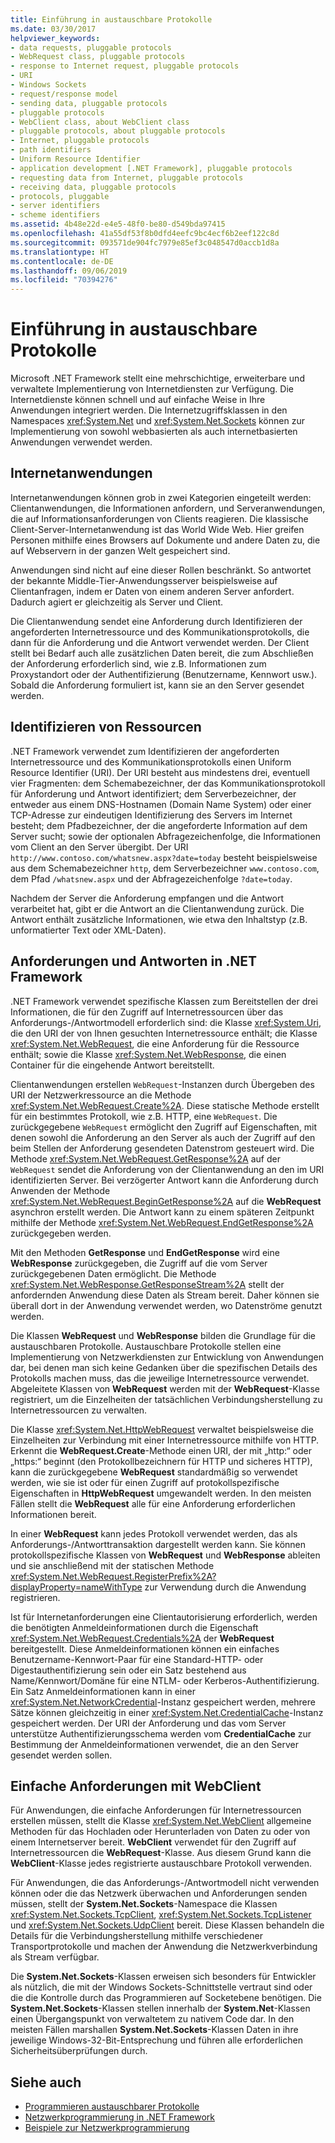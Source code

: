```yaml
---
title: Einführung in austauschbare Protokolle
ms.date: 03/30/2017
helpviewer_keywords:
- data requests, pluggable protocols
- WebRequest class, pluggable protocols
- response to Internet request, pluggable protocols
- URI
- Windows Sockets
- request/response model
- sending data, pluggable protocols
- pluggable protocols
- WebClient class, about WebClient class
- pluggable protocols, about pluggable protocols
- Internet, pluggable protocols
- path identifiers
- Uniform Resource Identifier
- application development [.NET Framework], pluggable protocols
- requesting data from Internet, pluggable protocols
- receiving data, pluggable protocols
- protocols, pluggable
- server identifiers
- scheme identifiers
ms.assetid: 4b48e22d-e4e5-48f0-be80-d549bda97415
ms.openlocfilehash: 41a55df53f8b0dfd4eefc9bc4ecf6b2eef122c8d
ms.sourcegitcommit: 093571de904fc7979e85ef3c048547d0accb1d8a
ms.translationtype: HT
ms.contentlocale: de-DE
ms.lasthandoff: 09/06/2019
ms.locfileid: "70394276"
---
```

# <a name="introducing-pluggable-protocols"></a>Einführung in austauschbare Protokolle
Microsoft .NET Framework stellt eine mehrschichtige, erweiterbare und verwaltete Implementierung von Internetdiensten zur Verfügung. Die Internetdienste können schnell und auf einfache Weise in Ihre Anwendungen integriert werden. Die Internetzugriffsklassen in den Namespaces <xref:System.Net> und <xref:System.Net.Sockets> können zur Implementierung von sowohl webbasierten als auch internetbasierten Anwendungen verwendet werden.  
  
## <a name="internet-applications"></a>Internetanwendungen  
 Internetanwendungen können grob in zwei Kategorien eingeteilt werden: Clientanwendungen, die Informationen anfordern, und Serveranwendungen, die auf Informationsanforderungen von Clients reagieren. Die klassische Client-Server-Internetanwendung ist das World Wide Web. Hier greifen Personen mithilfe eines Browsers auf Dokumente und andere Daten zu, die auf Webservern in der ganzen Welt gespeichert sind.  
  
 Anwendungen sind nicht auf eine dieser Rollen beschränkt. So antwortet der bekannte Middle-Tier-Anwendungsserver beispielsweise auf Clientanfragen, indem er Daten von einem anderen Server anfordert. Dadurch agiert er gleichzeitig als Server und Client.  
  
 Die Clientanwendung sendet eine Anforderung durch Identifizieren der angeforderten Internetressource und des Kommunikationsprotokolls, die dann für die Anforderung und die Antwort verwendet werden. Der Client stellt bei Bedarf auch alle zusätzlichen Daten bereit, die zum Abschließen der Anforderung erforderlich sind, wie z.B. Informationen zum Proxystandort oder der Authentifizierung (Benutzername, Kennwort usw.). Sobald die Anforderung formuliert ist, kann sie an den Server gesendet werden.  
  
## <a name="identifying-resources"></a>Identifizieren von Ressourcen  
 .NET Framework verwendet zum Identifizieren der angeforderten Internetressource und des Kommunikationsprotokolls einen Uniform Resource Identifier (URI). Der URI besteht aus mindestens drei, eventuell vier Fragmenten: dem Schemabezeichner, der das Kommunikationsprotokoll für Anforderung und Antwort identifiziert; dem Serverbezeichner, der entweder aus einem DNS-Hostnamen (Domain Name System) oder einer TCP-Adresse zur eindeutigen Identifizierung des Servers im Internet besteht; dem Pfadbezeichner, der die angeforderte Information auf dem Server sucht; sowie der optionalen Abfragezeichenfolge, die Informationen vom Client an den Server übergibt. Der URI `http://www.contoso.com/whatsnew.aspx?date=today` besteht beispielsweise aus dem Schemabezeichner `http`, dem Serverbezeichner `www.contoso.com`, dem Pfad `/whatsnew.aspx` und der Abfragezeichenfolge `?date=today`.  
  
 Nachdem der Server die Anforderung empfangen und die Antwort verarbeitet hat, gibt er die Antwort an die Clientanwendung zurück. Die Antwort enthält zusätzliche Informationen, wie etwa den Inhaltstyp (z.B. unformatierter Text oder XML-Daten).  
  
## <a name="requests-and-responses-in-the-net-framework"></a>Anforderungen und Antworten in .NET Framework  
 .NET Framework verwendet spezifische Klassen zum Bereitstellen der drei Informationen, die für den Zugriff auf Internetressourcen über das Anforderungs-/Antwortmodell erforderlich sind: die Klasse <xref:System.Uri>, die den URI der von Ihnen gesuchten Internetressource enthält; die Klasse <xref:System.Net.WebRequest>, die eine Anforderung für die Ressource enthält; sowie die Klasse <xref:System.Net.WebResponse>, die einen Container für die eingehende Antwort bereitstellt.  
  
 Clientanwendungen erstellen `WebRequest`-Instanzen durch Übergeben des URI der Netzwerkressource an die Methode <xref:System.Net.WebRequest.Create%2A>. Diese statische Methode erstellt für ein bestimmtes Protokoll, wie z.B. HTTP, eine `WebRequest`. Die zurückgegebene `WebRequest` ermöglicht den Zugriff auf Eigenschaften, mit denen sowohl die Anforderung an den Server als auch der Zugriff auf den beim Stellen der Anforderung gesendeten Datenstrom gesteuert wird. Die Methode <xref:System.Net.WebRequest.GetResponse%2A> auf der `WebRequest` sendet die Anforderung von der Clientanwendung an den im URI identifizierten Server. Bei verzögerter Antwort kann die Anforderung durch Anwenden der Methode <xref:System.Net.WebRequest.BeginGetResponse%2A> auf die **WebRequest** asynchron erstellt werden. Die Antwort kann zu einem späteren Zeitpunkt mithilfe der Methode <xref:System.Net.WebRequest.EndGetResponse%2A> zurückgegeben werden.  
  
 Mit den Methoden **GetResponse** und **EndGetResponse** wird eine **WebResponse** zurückgegeben, die Zugriff auf die vom Server zurückgegebenen Daten ermöglicht. Die Methode <xref:System.Net.WebResponse.GetResponseStream%2A> stellt der anfordernden Anwendung diese Daten als Stream bereit. Daher können sie überall dort in der Anwendung verwendet werden, wo Datenströme genutzt werden.  
  
 Die Klassen **WebRequest** und **WebResponse** bilden die Grundlage für die austauschbaren Protokolle. Austauschbare Protokolle stellen eine Implementierung von Netzwerkdiensten zur Entwicklung von Anwendungen dar, bei denen man sich keine Gedanken über die spezifischen Details des Protokolls machen muss, das die jeweilige Internetressource verwendet. Abgeleitete Klassen von **WebRequest** werden mit der **WebRequest**-Klasse registriert, um die Einzelheiten der tatsächlichen Verbindungsherstellung zu Internetressourcen zu verwalten.  
  
 Die Klasse <xref:System.Net.HttpWebRequest> verwaltet beispielsweise die Einzelheiten zur Verbindung mit einer Internetressource mithilfe von HTTP. Erkennt die **WebRequest.Create**-Methode einen URI, der mit „http:“ oder „https:“ beginnt (den Protokollbezeichnern für HTTP und sicheres HTTP), kann die zurückgegebene **WebRequest** standardmäßig so verwendet werden, wie sie ist oder für einen Zugriff auf protokollspezifische Eigenschaften in **HttpWebRequest** umgewandelt werden. In den meisten Fällen stellt die **WebRequest** alle für eine Anforderung erforderlichen Informationen bereit.  
  
 In einer **WebRequest** kann jedes Protokoll verwendet werden, das als Anforderungs-/Antworttransaktion dargestellt werden kann. Sie können protokollspezifische Klassen von **WebRequest** und **WebResponse** ableiten und sie anschließend mit der statischen Methode <xref:System.Net.WebRequest.RegisterPrefix%2A?displayProperty=nameWithType> zur Verwendung durch die Anwendung registrieren.  
  
 Ist für Internetanforderungen eine Clientautorisierung erforderlich, werden die benötigten Anmeldeinformationen durch die Eigenschaft <xref:System.Net.WebRequest.Credentials%2A> der **WebRequest** bereitgestellt. Diese Anmeldeinformationen können ein einfaches Benutzername-Kennwort-Paar für eine Standard-HTTP- oder Digestauthentifizierung sein oder ein Satz bestehend aus Name/Kennwort/Domäne für eine NTLM- oder Kerberos-Authentifizierung. Ein Satz Anmeldeinformationen kann in einer <xref:System.Net.NetworkCredential>-Instanz gespeichert werden, mehrere Sätze können gleichzeitig in einer <xref:System.Net.CredentialCache>-Instanz gespeichert werden. Der URI der Anforderung und das vom Server unterstütze Authentifizierungsschema werden vom **CredentialCache** zur Bestimmung der Anmeldeinformationen verwendet, die an den Server gesendet werden sollen.  
  
## <a name="simple-requests-with-webclient"></a>Einfache Anforderungen mit WebClient  
 Für Anwendungen, die einfache Anforderungen für Internetressourcen erstellen müssen, stellt die Klasse <xref:System.Net.WebClient> allgemeine Methoden für das Hochladen oder Herunterladen von Daten zu oder von einem Internetserver bereit. **WebClient** verwendet für den Zugriff auf Internetressourcen die **WebRequest**-Klasse. Aus diesem Grund kann die **WebClient**-Klasse jedes registrierte austauschbare Protokoll verwenden.  
  
 Für Anwendungen, die das Anforderungs-/Antwortmodell nicht verwenden können oder die das Netzwerk überwachen und Anforderungen senden müssen, stellt der **System.Net.Sockets**-Namespace die Klassen <xref:System.Net.Sockets.TcpClient>, <xref:System.Net.Sockets.TcpListener> und <xref:System.Net.Sockets.UdpClient> bereit. Diese Klassen behandeln die Details für die Verbindungsherstellung mithilfe verschiedener Transportprotokolle und machen der Anwendung die Netzwerkverbindung als Stream verfügbar.  
  
 Die **System.Net.Sockets**-Klassen erweisen sich besonders für Entwickler als nützlich, die mit der Windows Sockets-Schnittstelle vertraut sind oder die die Kontrolle durch das Programmieren auf Socketebene benötigen. Die **System.Net.Sockets**-Klassen stellen innerhalb der **System.Net**-Klassen einen Übergangspunkt von verwaltetem zu nativem Code dar. In den meisten Fällen marshallen **System.Net.Sockets**-Klassen Daten in ihre jeweilige Windows-32-Bit-Entsprechung und führen alle erforderlichen Sicherheitsüberprüfungen durch.  
  
## <a name="see-also"></a>Siehe auch

- [Programmieren austauschbarer Protokolle](../../../docs/framework/network-programming/programming-pluggable-protocols.md)
- [Netzwerkprogrammierung in .NET Framework](../../../docs/framework/network-programming/index.md)
- [Beispiele zur Netzwerkprogrammierung](../../../docs/framework/network-programming/network-programming-samples.md)

